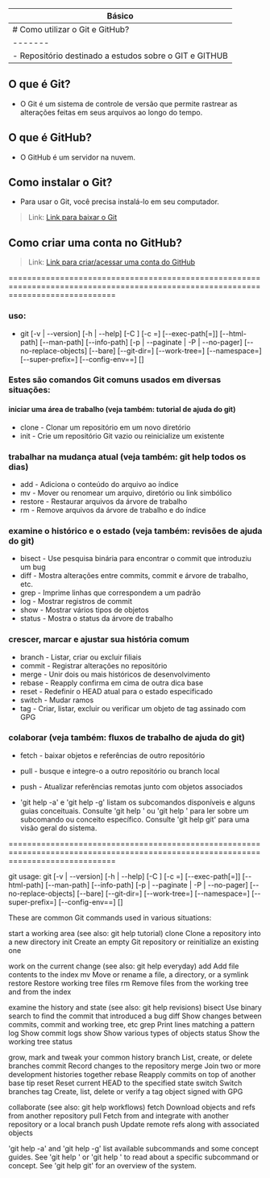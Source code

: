 | Básico |
| ------- |
|# Como utilizar o Git e GitHub?|
| ------- |
|- Repositório destinado a estudos sobre o GIT e GITHUB|

## O que é Git?
- O Git é um sistema de controle de versão que permite rastrear as alterações feitas em seus arquivos ao longo do tempo.

## O que é GitHub?
- O GitHub é um servidor na nuvem.

## Como instalar o Git?
- Para usar o Git, você precisa instalá-lo em seu computador.
> Link: [Link para baixar o Git](https://git-scm.com/)

## Como criar uma conta no GitHub?
> Link: [Link para criar/acessar uma conta do GitHub](https://github.com/signup)




===================================================================================================================================

### uso: 
- git [-v | --version] [-h | --help] [-C <path>] [-c <name>=<value>]
           [--exec-path[=<path>]] [--html-path] [--man-path] [--info-path]
           [-p | --paginate | -P | --no-pager] [--no-replace-objects] [--bare]
           [--git-dir=<path>] [--work-tree=<path>] [--namespace=<name>]
           [--super-prefix=<path>] [--config-env=<name>=<envvar>]
           <command> [<args>]

### Estes são comandos Git comuns usados ​​em diversas situações:

#### iniciar uma área de trabalho (veja também: tutorial de ajuda do git)
   - clone     - Clonar um repositório em um novo diretório
   - init      - Crie um repositório Git vazio ou reinicialize um existente

### trabalhar na mudança atual (veja também: git help todos os dias)
   - add       - Adiciona o conteúdo do arquivo ao índice
   - mv        - Mover ou renomear um arquivo, diretório ou link simbólico
   - restore   - Restaurar arquivos da árvore de trabalho
   - rm        - Remove arquivos da árvore de trabalho e do índice

### examine o histórico e o estado (veja também: revisões de ajuda do git)
   - bisect    - Use pesquisa binária para encontrar o commit que introduziu um bug
   - diff      - Mostra alterações entre commits, commit e árvore de trabalho, etc.
   - grep      - Imprime linhas que correspondem a um padrão
   - log       - Mostrar registros de commit
   - show      - Mostrar vários tipos de objetos
   - status    - Mostra o status da árvore de trabalho

### crescer, marcar e ajustar sua história comum
   - branch    - Listar, criar ou excluir filiais
   - commit    - Registrar alterações no repositório
   - merge     - Unir dois ou mais históricos de desenvolvimento
   - rebase    - Reapply confirma em cima de outra dica base
   - reset     - Redefinir o HEAD atual para o estado especificado
   - switch    - Mudar ramos
   - tag       - Criar, listar, excluir ou verificar um objeto de tag assinado com GPG

### colaborar (veja também: fluxos de trabalho de ajuda do git)
   - fetch     - baixar objetos e referências de outro repositório
   - pull      - busque e integre-o a outro repositório ou branch local
   - push      - Atualizar referências remotas junto com objetos associados

- 'git help -a' e 'git help -g' listam os subcomandos disponíveis e alguns
guias conceituais. Consulte 'git help <comando>' ou 'git help <conceito>'
para ler sobre um subcomando ou conceito específico.
Consulte 'git help git' para uma visão geral do sistema.

===================================================================================================================================

git
usage: git [-v | --version] [-h | --help] [-C <path>] [-c <name>=<value>]
           [--exec-path[=<path>]] [--html-path] [--man-path] [--info-path]
           [-p | --paginate | -P | --no-pager] [--no-replace-objects] [--bare]
           [--git-dir=<path>] [--work-tree=<path>] [--namespace=<name>]
           [--super-prefix=<path>] [--config-env=<name>=<envvar>]
           <command> [<args>]

These are common Git commands used in various situations:

start a working area (see also: git help tutorial)
   clone     Clone a repository into a new directory
   init      Create an empty Git repository or reinitialize an existing one

work on the current change (see also: git help everyday)
   add       Add file contents to the index
   mv        Move or rename a file, a directory, or a symlink
   restore   Restore working tree files
   rm        Remove files from the working tree and from the index

examine the history and state (see also: git help revisions)
   bisect    Use binary search to find the commit that introduced a bug
   diff      Show changes between commits, commit and working tree, etc
   grep      Print lines matching a pattern
   log       Show commit logs
   show      Show various types of objects
   status    Show the working tree status

grow, mark and tweak your common history
   branch    List, create, or delete branches
   commit    Record changes to the repository
   merge     Join two or more development histories together
   rebase    Reapply commits on top of another base tip
   reset     Reset current HEAD to the specified state
   switch    Switch branches
   tag       Create, list, delete or verify a tag object signed with GPG

collaborate (see also: git help workflows)
   fetch     Download objects and refs from another repository
   pull      Fetch from and integrate with another repository or a local branch
   push      Update remote refs along with associated objects

'git help -a' and 'git help -g' list available subcommands and some
concept guides. See 'git help <command>' or 'git help <concept>'
to read about a specific subcommand or concept.
See 'git help git' for an overview of the system.
